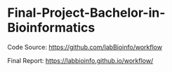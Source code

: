# Final-Project-Bachelor-in-Bioinformatics

Code Source: https://github.com/labBioinfo/workflow

Final Report: https://labbioinfo.github.io/workflow/
